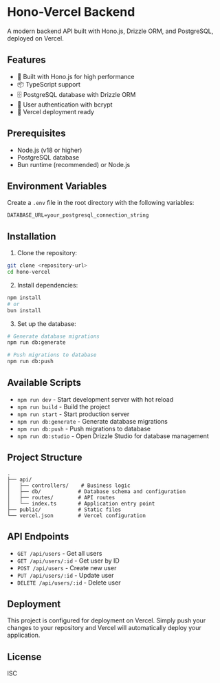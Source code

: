 # Hono-Vercel Backend

A modern backend API built with Hono.js, Drizzle ORM, and PostgreSQL, deployed on Vercel.

## Features

- 🚀 Built with Hono.js for high performance
- 📦 TypeScript support
- 🗄️ PostgreSQL database with Drizzle ORM
- 🔐 User authentication with bcrypt
- 🎯 Vercel deployment ready

## Prerequisites

- Node.js (v18 or higher)
- PostgreSQL database
- Bun runtime (recommended) or Node.js

## Environment Variables

Create a `.env` file in the root directory with the following variables:

```env
DATABASE_URL=your_postgresql_connection_string
```

## Installation

1. Clone the repository:
```bash
git clone <repository-url>
cd hono-vercel
```

2. Install dependencies:
```bash
npm install
# or
bun install
```

3. Set up the database:
```bash
# Generate database migrations
npm run db:generate

# Push migrations to database
npm run db:push
```

## Available Scripts

- `npm run dev` - Start development server with hot reload
- `npm run build` - Build the project
- `npm run start` - Start production server
- `npm run db:generate` - Generate database migrations
- `npm run db:push` - Push migrations to database
- `npm run db:studio` - Open Drizzle Studio for database management

## Project Structure

```
.
├── api/
│   ├── controllers/    # Business logic
│   ├── db/            # Database schema and configuration
│   ├── routes/        # API routes
│   └── index.ts       # Application entry point
├── public/            # Static files
└── vercel.json        # Vercel configuration
```

## API Endpoints

- `GET /api/users` - Get all users
- `GET /api/users/:id` - Get user by ID
- `POST /api/users` - Create new user
- `PUT /api/users/:id` - Update user
- `DELETE /api/users/:id` - Delete user

## Deployment

This project is configured for deployment on Vercel. Simply push your changes to your repository and Vercel will automatically deploy your application.

## License

ISC
